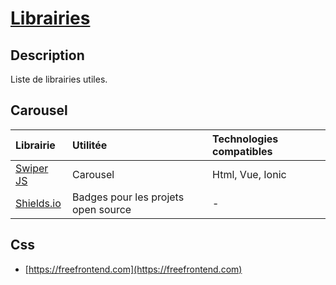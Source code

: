# [Librairies](../readme.md)

## Description

Liste de librairies utiles.

## Carousel

| Librairie | Utilitée | Technologies compatibles |
|:--|:--|:--|
| [Swiper JS](https://swiperjs.com/) | Carousel | Html, Vue, Ionic |
| [Shields.io](https://shields.io/) | Badges pour les projets open source | -|

## Css

* [https://freefrontend.com](https://freefrontend.com)
